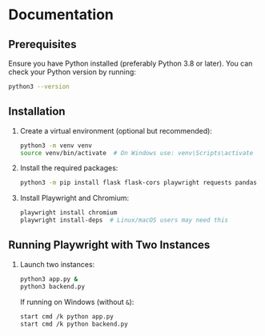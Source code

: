 # Documentation

## Prerequisites
Ensure you have Python installed (preferably Python 3.8 or later). You can check your Python version by running:

```sh
python3 --version
```

## Installation
1. Create a virtual environment (optional but recommended):

   ```sh
   python3 -m venv venv
   source venv/bin/activate  # On Windows use: venv\Scripts\activate
   ```

2. Install the required packages:

   ```sh
   python3 -m pip install flask flask-cors playwright requests pandas
   ```

3. Install Playwright and Chromium:

   ```sh
   playwright install chromium
   playwright install-deps  # Linux/macOS users may need this
   ```

## Running Playwright with Two Instances
1. Launch two instances:

   ```sh
   python3 app.py &
   python3 backend.py
   ```

   If running on Windows (without `&`):

   ```sh
   start cmd /k python app.py
   start cmd /k python backend.py
   ```
